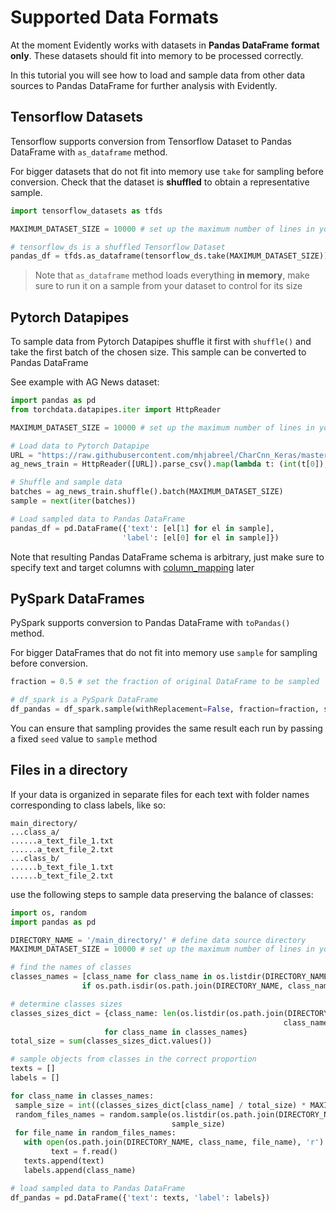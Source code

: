 # Supported Data Formats
At the moment Evidently works with datasets in **Pandas DataFrame** **format** **only**.
These datasets should fit into memory to be processed correctly.

In this tutorial you will see how to load and sample data from other data sources to Pandas DataFrame for further analysis with Evidently.


## Tensorflow Datasets
Tensorflow supports conversion from Tensorflow Dataset to Pandas DataFrame with `as_dataframe` method.

For bigger datasets that do not fit into memory use `take` for sampling before conversion.
Check that the dataset is **shuffled** to obtain a representative sample.
```python
import tensorflow_datasets as tfds

MAXIMUM_DATASET_SIZE = 10000 # set up the maximum number of lines in your sample

# tensorflow_ds is a shuffled Tensorflow Dataset
pandas_df = tfds.as_dataframe(tensorflow_ds.take(MAXIMUM_DATASET_SIZE))
```
> Note that `as_dataframe` method loads everything **in memory**,
make sure to run it on a sample from your dataset to control for its size

## Pytorch Datapipes
To sample data from Pytorch Datapipes shuffle it first with `shuffle()` and take the first batch of the chosen size.
This sample can be converted to Pandas DataFrame

See example with AG News dataset:
```python
import pandas as pd
from torchdata.datapipes.iter import HttpReader

MAXIMUM_DATASET_SIZE = 10000 # set up the maximum number of lines in your sample

# Load data to Pytorch Datapipe
URL = "https://raw.githubusercontent.com/mhjabreel/CharCnn_Keras/master/data/ag_news_csv/train.csv"
ag_news_train = HttpReader([URL]).parse_csv().map(lambda t: (int(t[0]), " ".join(t[1:])))

# Shuffle and sample data
batches = ag_news_train.shuffle().batch(MAXIMUM_DATASET_SIZE)
sample = next(iter(batches))

# Load sampled data to Pandas DataFrame
pandas_df = pd.DataFrame({'text': [el[1] for el in sample],
                         'label': [el[0] for el in sample]})
```
Note that resulting Pandas DataFrame schema is arbitrary, just make sure to specify text and target columns with
[column_mapping]((../../../../book/test-and-reports/column-mapping.md)) later

## PySpark DataFrames
PySpark supports conversion to Pandas DataFrame with `toPandas()` method.

For bigger DataFrames that do not fit into memory use `sample` for sampling before conversion.
```python
fraction = 0.5 # set the fraction of original DataFrame to be sampled

# df_spark is a PySpark DataFrame
df_pandas = df_spark.sample(withReplacement=False, fraction=fraction, seed=None).toPandas()
```
You can ensure that sampling provides the same result each run by passing a fixed `seed` value to `sample` method

## Files in a directory
If your data is organized in separate files for each text with folder names corresponding to class labels, like so:
```
main_directory/
...class_a/
......a_text_file_1.txt
......a_text_file_2.txt
...class_b/
......b_text_file_1.txt
......b_text_file_2.txt
```
use the following steps to sample data preserving the balance of classes:
```python
import os, random
import pandas as pd

DIRECTORY_NAME = '/main_directory/' # define data source directory
MAXIMUM_DATASET_SIZE = 10000 # set up the maximum number of lines in your sample

# find the names of classes
classes_names = [class_name for class_name in os.listdir(DIRECTORY_NAME) \
                if os.path.isdir(os.path.join(DIRECTORY_NAME, class_name))]

# determine classes sizes
classes_sizes_dict = {class_name: len(os.listdir(os.path.join(DIRECTORY_NAME,
                                                             class_name))) \
                     for class_name in classes_names}
total_size = sum(classes_sizes_dict.values())

# sample objects from classes in the correct proportion
texts = []
labels = []

for class_name in classes_names:
 sample_size = int((classes_sizes_dict[class_name] / total_size) * MAXIMUM_DATASET_SIZE)
 random_files_names = random.sample(os.listdir(os.path.join(DIRECTORY_NAME, class_name)),
                                    sample_size)
 for file_name in random_files_names:
   with open(os.path.join(DIRECTORY_NAME, class_name, file_name), 'r') as f:
         text = f.read()
   texts.append(text)
   labels.append(class_name)

# load sampled data to Pandas DataFrame
df_pandas = pd.DataFrame({'text': texts, 'label': labels})
```

